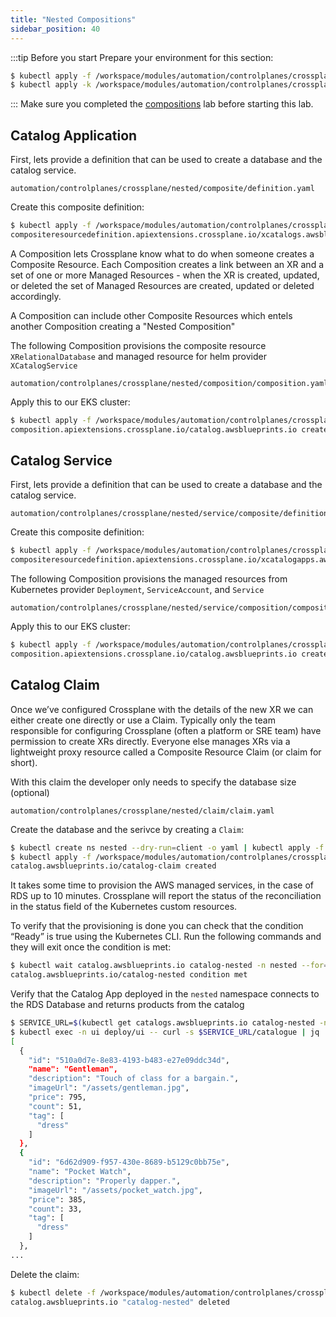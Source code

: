 ```yaml
---
title: "Nested Compositions"
sidebar_position: 40
---
```


:::tip Before you start
Prepare your environment for this section:

```bash
$ kubectl apply -f /workspace/modules/automation/controlplanes/crossplane/compositions/definition.yaml
$ kubectl apply -k /workspace/modules/automation/controlplanes/crossplane/compositions/composition

```
:::
Make sure you completed the [compositions](/docs/automation/controlplanes/crossplane/compositions) lab before starting this lab.

## Catalog Application
First, lets provide a definition that can be used to create a database and the catalog service.

```file
automation/controlplanes/crossplane/nested/composite/definition.yaml
```

Create this composite definition:

```bash
$ kubectl apply -f /workspace/modules/automation/controlplanes/crossplane/nested/composite/definition.yaml
compositeresourcedefinition.apiextensions.crossplane.io/xcatalogs.awsblueprints.io created
```

A Composition lets Crossplane know what to do when someone creates a Composite Resource. Each Composition creates a link between an XR and a set of one or more Managed Resources - when the XR is created, updated, or deleted the set of Managed Resources are created, updated or deleted accordingly.

A Composition can include other Composite Resources which entels another Composition creating a "Nested Composition"

The following Composition provisions the composite resource `XRelationalDatabase` and managed resource for helm provider `XCatalogService`


```file
automation/controlplanes/crossplane/nested/composition/composition.yaml
```

Apply this to our EKS cluster:

```bash
$ kubectl apply -f /workspace/modules/automation/controlplanes/crossplane/nested/composition/composition.yaml
composition.apiextensions.crossplane.io/catalog.awsblueprints.io created
```





## Catalog Service

First, lets provide a definition that can be used to create a database and the catalog service.

```file
automation/controlplanes/crossplane/nested/service/composite/definition.yaml
```


Create this composite definition:

```bash
$ kubectl apply -f /workspace/modules/automation/controlplanes/crossplane/nested/service/composite/definition.yaml
compositeresourcedefinition.apiextensions.crossplane.io/xcatalogapps.awsblueprints.io created
```


The following Composition provisions the managed resources from Kubernetes provider `Deployment`, `ServiceAccount`, and `Service`


```file
automation/controlplanes/crossplane/nested/service/composition/composition.yaml
```

Apply this to our EKS cluster:

```bash
$ kubectl apply -f /workspace/modules/automation/controlplanes/crossplane/nested/service/composition/composition.yaml
composition.apiextensions.crossplane.io/catalog.awsblueprints.io created
```





## Catalog Claim


Once we’ve configured Crossplane with the details of the new XR we can either create one directly or use a Claim. Typically only the team responsible for configuring Crossplane (often a platform or SRE team) have permission to create XRs directly. Everyone else manages XRs via a lightweight proxy resource called a Composite Resource Claim (or claim for short).

With this claim the developer only needs to specify the database size (optional)

```file
automation/controlplanes/crossplane/nested/claim/claim.yaml
```

Create the database and the serivce by creating a `Claim`:

```bash
$ kubectl create ns nested --dry-run=client -o yaml | kubectl apply -f -
$ kubectl apply -f /workspace/modules/automation/controlplanes/crossplane/nested/claim/claim.yaml
catalog.awsblueprints.io/catalog-claim created
```

It takes some time to provision the AWS managed services, in the case of RDS up to 10 minutes. Crossplane will report the status of the reconciliation in the status field of the Kubernetes custom resources.

To verify that the provisioning is done you can check that the condition “Ready” is true using the Kubernetes CLI. Run the following commands and they will exit once the condition is met:

```bash timeout=1200
$ kubectl wait catalog.awsblueprints.io catalog-nested -n nested --for=condition=Ready --timeout=20m
catalog.awsblueprints.io/catalog-nested condition met
```

Verify that the Catalog App deployed in the `nested` namespace connects to the RDS Database and returns products from the catalog

```bash
$ SERVICE_URL=$(kubectl get catalogs.awsblueprints.io catalog-nested -n nested --template="{{.status.serviceURL}}")
$ kubectl exec -n ui deploy/ui -- curl -s $SERVICE_URL/catalogue | jq .
[
  {
    "id": "510a0d7e-8e83-4193-b483-e27e09ddc34d",
    "name": "Gentleman",
    "description": "Touch of class for a bargain.",
    "imageUrl": "/assets/gentleman.jpg",
    "price": 795,
    "count": 51,
    "tag": [
      "dress"
    ]
  },
  {
    "id": "6d62d909-f957-430e-8689-b5129c0bb75e",
    "name": "Pocket Watch",
    "description": "Properly dapper.",
    "imageUrl": "/assets/pocket_watch.jpg",
    "price": 385,
    "count": 33,
    "tag": [
      "dress"
    ]
  },
...
```

Delete the claim:
```bash test=false
$ kubectl delete -f /workspace/modules/automation/controlplanes/crossplane/nested/claim/claim.yaml
catalog.awsblueprints.io "catalog-nested" deleted
```

